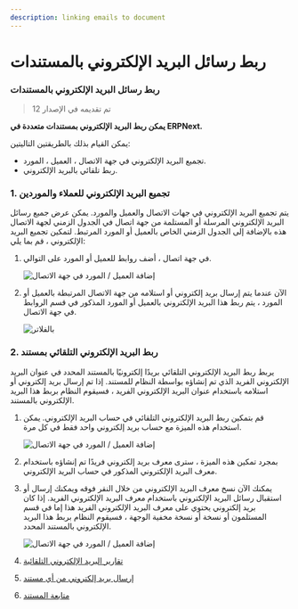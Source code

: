 ```yaml
---
description: linking emails to document
---
```


# ربط رسائل البريد الإلكتروني بالمستندات

### ربط رسائل البريد الإلكتروني بالمستندات

> تم تقديمه في الإصدار 12

**يمكن ربط البريد الإلكتروني بمستندات متعددة في ERPNext.**

يمكن القيام بذلك بالطريقتين التاليتين:

* تجميع البريد الإلكتروني في جهة الاتصال ، العميل ، المورد.
* ربط تلقائي بالبريد الإلكتروني.

### 1. تجميع البريد الإلكتروني للعملاء والموردين

يتم تجميع البريد الإلكتروني في جهات الاتصال والعميل والمورد. يمكن عرض جميع رسائل البريد الإلكتروني المرسلة أو المستلمة من جهة اتصال في الجدول الزمني لجهة الاتصال هذه بالإضافة إلى الجدول الزمني الخاص بالعميل أو المورد المرتبط. لتمكين تجميع البريد الإلكتروني ، قم بما يلي:

1.  في جهة اتصال ، أضف روابط للعميل أو المورد على التوالي.

    ![إضافة العميل / المورد في جهة الاتصال](https://docs.erpnext.com/files/contact-link.png)
2.  الآن عندما يتم إرسال بريد إلكتروني أو استلامه من جهة الاتصال المرتبطة بالعميل أو المورد ، يتم ربط هذا البريد الإلكتروني بالعميل أو المورد المذكور في قسم الروابط في جهة الاتصال.

    ![بالفلاتر](https://docs.erpnext.com/files/email\_aggregation.gif)

### 2. ربط البريد الإلكتروني التلقائي بمستند

يربط ربط البريد الإلكتروني التلقائي بريدًا إلكترونيًا بالمستند المحدد في عنوان البريد الإلكتروني الفريد الذي تم إنشاؤه بواسطة النظام للمستند. إذا تم إرسال بريد إلكتروني أو استلامه باستخدام عنوان البريد الإلكتروني الفريد ، فسيقوم النظام بربط هذا البريد الإلكتروني بالمستند.

1.  قم بتمكين ربط البريد الإلكتروني التلقائي في حساب البريد الإلكتروني. يمكن استخدام هذه الميزة مع حساب بريد إلكتروني واحد فقط في كل مرة.

    ![إضافة العميل / المورد في جهة الاتصال](https://docs.erpnext.com/files/enable\_email\_link.png)
2. بمجرد تمكين هذه الميزة ، سترى معرف بريد إلكتروني فريدًا تم إنشاؤه باستخدام معرف البريد الإلكتروني المذكور في حساب البريد الإلكتروني.
3.  يمكنك الآن نسخ معرف البريد الإلكتروني من خلال النقر فوقه ويمكنك إرسال أو استقبال رسائل البريد الإلكتروني باستخدام معرف البريد الإلكتروني الفريد. إذا كان بريد إلكتروني يحتوي على معرف البريد الإلكتروني الفريد هذا إما في قسم المستلمون أو نسخة أو نسخة مخفية الوجهة ، فسيقوم النظام بربط هذا البريد الإلكتروني بالمستند المحدد.

    ![إضافة العميل / المورد في جهة الاتصال](https://docs.erpnext.com/files/email\_link.gif)
4. [تقارير البريد الإلكتروني التلقائية](https://docs.erpnext.com/docs/v13/user/manual/en/setting-up/email/auto-email-reports)
5. [إرسال بريد إلكتروني من أي مستند](https://docs.erpnext.com/docs/v13/user/manual/en/setting-up/email/sending-email)
6. [متابعة المستند](https://docs.erpnext.com/docs/v13/user/manual/en/setting-up/email/document-follow)

